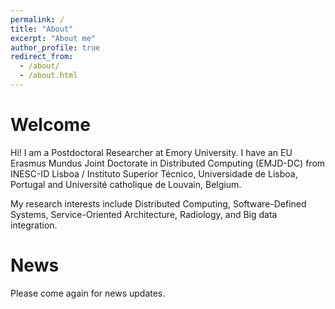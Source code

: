```yaml
---
permalink: /
title: "About"
excerpt: "About me"
author_profile: true
redirect_from: 
  - /about/
  - /about.html
---
```



Welcome
======
Hi! I am a Postdoctoral Researcher at Emory University. I have an EU Erasmus Mundus Joint Doctorate in Distributed Computing (EMJD-DC) from INESC-ID Lisboa / Instituto Superior Técnico, Universidade de Lisboa, Portugal and Université catholique de Louvain, Belgium.

My research interests include Distributed Computing, Software-Defined Systems, Service-Oriented Architecture, Radiology, and Big data integration.

News
======

Please come again for news updates.